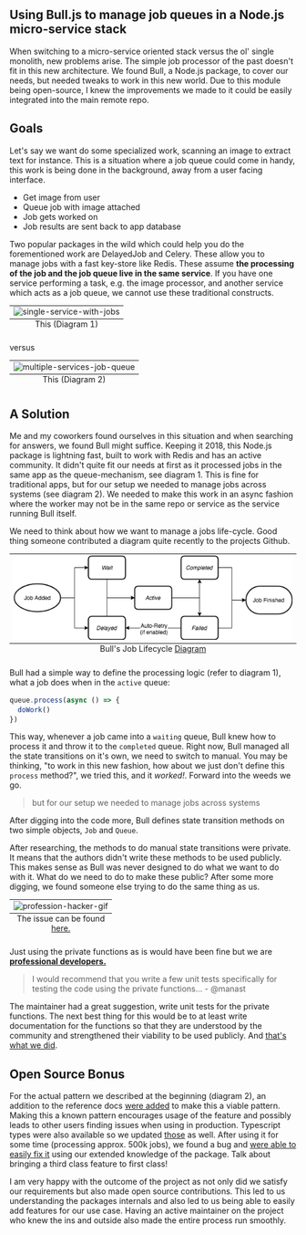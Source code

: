 ## Using Bull.js to manage job queues in a Node.js micro-service stack

When switching to a micro-service oriented stack versus the ol' single monolith, new problems arise. The simple job processor of the past doesn't fit in this new architecture. We found Bull, a Node.js package, to cover our needs, but needed tweaks to work in this new world. Due to this module being open-source, I knew the improvements we made to it could be easily integrated into the main remote repo.

## Goals

Let's say we want do some specialized work, scanning an image to extract text for instance. This is a situation where a job queue could come in handy, this work is being done in the background, away from a user facing interface.

- Get image from user
- Queue job with image attached
- Job gets worked on
- Job results are sent back to app database

Two popular packages in the wild which could help you do the forementioned work are DelayedJob and Celery. These allow you to manage jobs with a fast key-store like Redis. These assume **the processing of the job and the job queue live in the same service**. If you have one service performing a task, e.g. the image processor, and another service which acts as a job queue, we cannot use these traditional constructs.

<table class="image">
  <caption align="bottom">This (Diagram 1)</caption>
  <tr><td><img src="https://res.cloudinary.com/dscgr6mcw/image/upload/v1549120910/bull-post/bull-1.png" alt="single-service-with-jobs"/></td></tr>
</table>

versus

<table class="image">
  <caption align="bottom">This (Diagram 2)</caption>
  <tr><td><img src="https://res.cloudinary.com/dscgr6mcw/image/upload/v1549120910/bull-post/bull-post2.png" alt="multiple-services-job-queue"/></td></tr>
</table>

## A Solution

Me and my coworkers found ourselves in this situation and when searching for answers, we found Bull might suffice. Keeping it 2018, this Node.js package is lightning fast, built to work with Redis and has an active community. It didn't quite fit our needs at first as it processed jobs in the same app as the queue-mechanism, see diagram 1. This is fine for traditional apps, but for our setup we needed to manage jobs across systems (see diagram 2). We needed to make this work in an async fashion where the worker may not be in the same repo or service as the service running Bull itself.

We need to think about how we want to manage a jobs life-cycle. Good thing someone contributed a diagram quite recently to the projects Github.

<table class="image">
  <caption align="bottom">Bull's Job Lifecycle <a href="https://github.com/OptimalBits/bull/blob/develop/docs/job-lifecycle.png" target="_blank">Diagram</a></caption>
  <tr><td><img src="https://raw.githubusercontent.com/OptimalBits/bull/develop/docs/job-lifecycle.png" alt="bull-lifecycle-diagram"/></td></tr>
</table>

Bull had a simple way to define the processing logic (refer to diagram 1), what a job does when in the `active` queue:

```javascript
queue.process(async () => {
  doWork()
})
```

This way, whenever a job came into a `waiting` queue, Bull knew how to process it and throw it to the `completed` queue. Right now, Bull managed all the state transitions on it's own, we need to switch to manual. You may be thinking, "to work in this new fashion, how about we just don't define this `process` method?", we tried this, and it _worked!_. Forward into the weeds we go.

> but for our setup we needed to manage jobs across systems

After digging into the code more, Bull defines state transition methods on two simple objects, `Job` and `Queue`.

After researching, the methods to do manual state transitions were private. It means that the authors didn't write these methods to be used publicly. This makes sense as Bull was never designed to do what we want to do with it. What do we need to do to make these public? After some more digging, we found someone else trying to do the same thing as us.

<table class="image">
  <caption align="bottom">The issue can be found <a href="https://github.com/OptimalBits/bull/issues/790" target="_blank">here.</a></caption>
  <tr><td>
    <img src="https://res.cloudinary.com/dscgr6mcw/image/upload/v1549120910/bull-post/github-1.png" alt="profession-hacker-gif"/>
  </td></tr>
</table>

Just using the private functions as is would have been fine but we are <a href="https://media.giphy.com/media/HoffxyN8ghVuw/giphy.gif" target="_blank">**professional developers.**</a>

> I would recommend that you write a few unit tests specifically for testing the code using the private functions... - @manast

The maintainer had a great suggestion, write unit tests for the private functions. The next best thing for this would be to at least write documentation for the functions so that they are understood by the community and strengthened their viability to be used publicly. And <a href="https://github.com/OptimalBits/bull/pull/1017/files#diff-d823dceb04482ab55e5004eebb53fc1cR182" target="_blank">that's what we did</a>.

## Open Source Bonus

For the actual pattern we described at the beginning (diagram 2), an addition to the reference docs <a href="https://github.com/OptimalBits/bull/pull/1017/files#diff-375fc823554b090375d9c47199cb5ee2R201" target="_blank">were added</a> to make this a viable pattern. Making this a known pattern encourages usage of the feature and possibly leads to other users finding issues when using in production. Typescript types were also available so we updated <a href="https://github.com/DefinitelyTyped/DefinitelyTyped/pull/27816" target="_blank">those</a> as well. After using it for some time (processing approx. 500k jobs), we found a bug and <a href="https://github.com/OptimalBits/bull/pull/1096" target="_blank">were able to easily fix it</a> using our extended knowledge of the package. Talk about bringing a third class feature to first class!

I am very happy with the outcome of the project as not only did we satisfy our requirements but also made open source contributions. This led to us understanding the packages internals and also led to us being able to easily add features for our use case. Having an active maintainer on the project who knew the ins and outside also made the entire process run smoothly.


